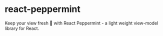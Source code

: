# react-peppermint
Keep your view fresh 🌿 with React Peppermint - a light weight view-model library for React.
